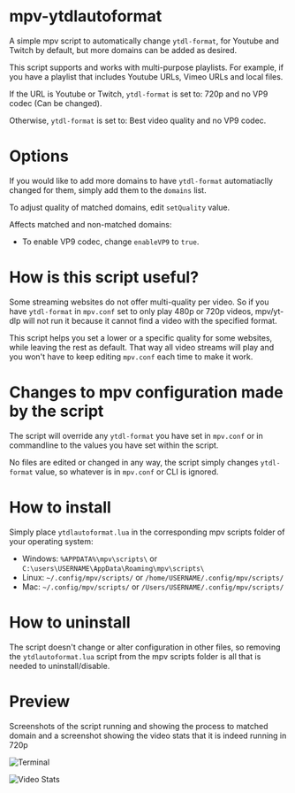 # mpv-ytdlautoformat
A simple mpv script to automatically change `ytdl-format`, for Youtube and Twitch by default, but more domains can be added as desired.

This script supports and works with multi-purpose playlists. For example, if you have a playlist that includes Youtube URLs, Vimeo URLs and local files.

If the URL is Youtube or Twitch, `ytdl-format` is set to: 720p and no VP9 codec (Can be changed).

Otherwise, `ytdl-format` is set to: Best video quality and no VP9 codec.

# Options
If you would like to add more domains to have `ytdl-format` automatiaclly changed for them, simply add them to the `domains` list.

To adjust quality of matched domains, edit `setQuality` value.

Affects matched and non-matched domains:
- To enable VP9 codec, change `enableVP9` to `true`.

# How is this script useful?
Some streaming websites do not offer multi-quality per video. So if you have `ytdl-format` in `mpv.conf` set to only play 480p or 720p videos, mpv/yt-dlp will not run it because it cannot find a video with the specified format.

This script helps you set a lower or a specific quality for some websites, while leaving the rest as default. That way all video streams will play and you won't have to keep editing `mpv.conf` each time to make it work.

# Changes to mpv configuration made by the script
The script will override any `ytdl-format` you have set in `mpv.conf` or in commandline to the values you have set within the script.

No files are edited or changed in any way, the script simply changes `ytdl-format` value, so whatever is in `mpv.conf` or CLI is ignored.

# How to install
Simply place `ytdlautoformat.lua` in the corresponding mpv scripts folder of your operating system:

- Windows: `%APPDATA%\mpv\scripts\` or `C:\users\USERNAME\AppData\Roaming\mpv\scripts\`
- Linux: `~/.config/mpv/scripts/` or `/home/USERNAME/.config/mpv/scripts/`
- Mac: `~/.config/mpv/scripts/` or `/Users/USERNAME/.config/mpv/scripts/`

# How to uninstall
The script doesn't change or alter configuration in other files, so removing the `ytdlautoformat.lua` script from the mpv scripts folder is all that is needed to uninstall/disable.

# Preview
Screenshots of the script running and showing the process to matched domain and a screenshot showing the video stats that it is indeed running in 720p

![Terminal](https://github.com/user-attachments/assets/9944c623-cb66-452b-8a7e-4f4466b59c91)


![Video Stats](https://github.com/user-attachments/assets/b9eddfec-8949-4ae9-9369-c7a653f81320)

